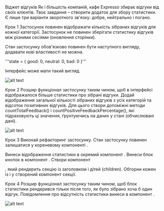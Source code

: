 Віджет відгуків Як і більшість компаній, кафе Expresso збирає відгуки від своїх
клієнтів. Твоє завдання – створити додаток для збору статистики. Є лише три
варіанти зворотного зв'язку: добре, нейтрально і погано.

Крок 1 Застосунок повинен відображати кількість зібраних відгуків для кожної
категорії. Застосунок не повинен зберігати статистику відгуків між різними
сесіями (оновлення сторінки).

Стан застосунку обов'язково повинен бути наступного вигляду, додавати нові
властивості не можна.

'''state = { good: 0, neutral: 0, bad: 0 }'''

Інтерфейс може мати такий вигляд.

![alt text](https://textbook.edu.goit.global/lms-react-homework/v1/uk/img/hw-02/feedback/step-1.png)

Крок 2 Розшир функціонал застосунку таким чином, щоб в інтерфейсі відображалося
більше статистики про зібрані відгуки. Додай відображення загальної кількості
зібраних відгуків з усіх категорій та відсоток позитивних відгуків. Для цього
створи допоміжні методи countTotalFeedback() і
countPositiveFeedbackPercentage(), які підраховують ці значення, ґрунтуючись на
даних у стані (обчислювані дані).

![alt text](https://textbook.edu.goit.global/lms-react-homework/v1/uk/img/hw-02/feedback/step-2.png)

Крок 3 Виконай рефакторинг застосунку. Стан застосунку повинен залишатися у
кореневому компоненті <App>.

Винеси відображення статистики в окремий компонент
<Statistics good={} neutral={} bad={} total={} positivePercentage={}>. Винеси
блок кнопок в компонент <FeedbackOptions options={} onLeaveFeedback={}>. Створи
компонент <Section title="">, який рендерить секцію із заголовком і дітей
(children). Обгорни кожен із <Statistics> і <FeedbackOptions> у створений
компонент секції.

Крок 4 Розшир функціонал застосунку таким чином, щоб блок статистики рендерився
тільки після того, як було зібрано хоча б один відгук. Повідомлення про
відсутність статистики винеси в компонент
<Notification message="There is no feedback">.

![alt text](https://textbook.edu.goit.global/lms-react-homework/v1/uk/img/hw-02/feedback/preview.gif)
